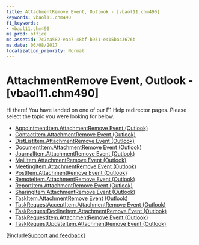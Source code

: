 ```yaml
---
title: AttachmentRemove Event, Outlook - [vbaol11.chm490]
keywords: vbaol11.chm490
f1_keywords:
- vbaol11.chm490
ms.prod: office
ms.assetid: 7c7ea582-eab7-48bf-b931-e415ba43676b
ms.date: 06/08/2017
localization_priority: Normal
---
```



# AttachmentRemove Event, Outlook - [vbaol11.chm490]

Hi there! You have landed on one of our F1 Help redirector pages. Please select the topic you were looking for below.

- [AppointmentItem.AttachmentRemove Event (Outlook)](https://msdn.microsoft.com/library/db3778f6-3cf4-0830-909a-0b3171b6d605%28Office.15%29.aspx)
- [ContactItem.AttachmentRemove Event (Outlook)](https://msdn.microsoft.com/library/e7080603-d978-aeb8-a50c-1bcc53504422%28Office.15%29.aspx)
- [DistListItem.AttachmentRemove Event (Outlook)](https://msdn.microsoft.com/library/08462397-4ba9-c62b-4bf7-b6856648083a%28Office.15%29.aspx)
- [DocumentItem.AttachmentRemove Event (Outlook)](https://msdn.microsoft.com/library/c921bdd1-f922-8cd4-a31c-fd880b447099%28Office.15%29.aspx)
- [JournalItem.AttachmentRemove Event (Outlook)](https://msdn.microsoft.com/library/6cf2673d-a328-7649-e5f3-e171ff8354e1%28Office.15%29.aspx)
- [MailItem.AttachmentRemove Event (Outlook)](https://msdn.microsoft.com/library/3c7fb9c8-55ef-f298-ab00-95e7537c3f1a%28Office.15%29.aspx)
- [MeetingItem.AttachmentRemove Event (Outlook)](https://msdn.microsoft.com/library/418fcee8-fba8-1296-0689-75d4f84c508a%28Office.15%29.aspx)
- [PostItem.AttachmentRemove Event (Outlook)](https://msdn.microsoft.com/library/9fb7c1c3-e339-1dca-7c89-58c44e4435d5%28Office.15%29.aspx)
- [RemoteItem.AttachmentRemove Event (Outlook)](https://msdn.microsoft.com/library/b31b2967-5014-1ced-67b7-4cc4793864e0%28Office.15%29.aspx)
- [ReportItem.AttachmentRemove Event (Outlook)](https://msdn.microsoft.com/library/9df574ed-f1df-2ff8-1508-4d2ab35a8bca%28Office.15%29.aspx)
- [SharingItem.AttachmentRemove Event (Outlook)](https://msdn.microsoft.com/library/e32249bd-7ff4-e240-ddd8-2b59bbb1d0d8%28Office.15%29.aspx)
- [TaskItem.AttachmentRemove Event (Outlook)](https://msdn.microsoft.com/library/2982d79c-81b8-cca9-4a46-ce6b0a95ff80%28Office.15%29.aspx)
- [TaskRequestAcceptItem.AttachmentRemove Event (Outlook)](https://msdn.microsoft.com/library/5cb672ed-ce5a-4c41-1ce0-c86eec14f0c5%28Office.15%29.aspx)
- [TaskRequestDeclineItem.AttachmentRemove Event (Outlook)](https://msdn.microsoft.com/library/71e36429-33f6-9590-bcc2-4b12e96f97ce%28Office.15%29.aspx)
- [TaskRequestItem.AttachmentRemove Event (Outlook)](https://msdn.microsoft.com/library/eaaf22ec-08d0-42c6-2d20-2f146d475445%28Office.15%29.aspx)
- [TaskRequestUpdateItem.AttachmentRemove Event (Outlook)](https://msdn.microsoft.com/library/915b452e-e872-6258-0ee1-d5b973200d34%28Office.15%29.aspx)

[!include[Support and feedback](~/includes/feedback-boilerplate.md)]